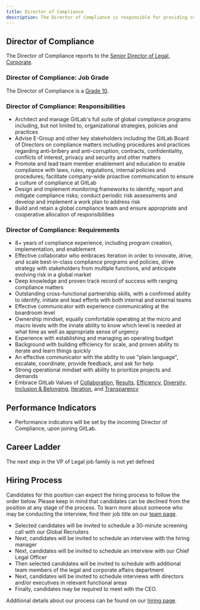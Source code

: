 ```yaml
---
title: Director of Compliance
description: The Director of Compliance is responsible for providing counsel and guidance related to the design, implementation and monitoring of policies and procedures to ensure GitLab's compliance with applicable laws and regulations.
---
```


## Director of Compliance

The Director of Compliance reports to the [Senior Director of Legal, Corporate](/job-families/legal-and-corporate-affairs/director-legal-us/#senior-director-legal).

### Director of Compliance: Job Grade

The Director of Compliance is a [Grade 10](/handbook/total-rewards/compensation/compensation-calculator/#gitlab-job-grades).

### Director of Compliance: Responsibilities

- Architect and manage GitLab's full suite of global compliance programs including, but not limited to, organizational strategies, policies and practices
- Advise E-Group and other key stakeholders including the GitLab Board of Directors on compliance matters including procedures and practices regarding anti-bribery and anti-corruption, contracts, confidentiality, conflicts of interest, privacy and security and other matters
- Promote and lead team member enablement and education to enable compliance with laws, rules, regulations, internal policies and procedures; facilitate company-wide proactive communication to ensure a culture of compliance at GitLab
- Design and implement monitoring frameworks to identify, report and mitigate compliance risks; conduct periodic risk assessments and develop and implement a work plan to address risk
- Build and retain a global compliance team and ensure appropriate and cooperative allocation of responsibilities

### Director of Compliance: Requirements

- 8+ years of compliance experience, including program creation, implementation, and enablement
- Effective collaborator who embraces iteration in order to innovate, drive, and scale best-in-class compliance programs and policies, drive strategy with stakeholders from multiple functions, and anticipate evolving risk in a global market
- Deep knowledge and proven track record of success with ranging compliance matters
- Outstanding cross-functional partnership skills, with a confirmed ability to identify, initiate and lead efforts with both internal and external teams
- Effective communicator with experience communicating at the boardroom level
- Ownership mindset, equally comfortable operating at the micro and macro levels with the innate ability to know which level is needed at what time as well as appropriate sense of urgency
- Experience with establishing and managing an operating budget
- Background with building efficiency for scale, and proven ability to iterate and learn things quickly
- An effective communicator with the ability to use "plain language", escalate, coordinate, provide feedback, and ask for help
- Strong operational mindset with ability to prioritize projects and demands
- Embrace GitLab Values of [Collaboration](/handbook/values/#collaboration), [Results](/handbook/values/#results), [Efficiency](/handbook/values/#efficiency), [Diversity, Inclusion & Belonging](/handbook/values/#diversity-inclusion), [Iteration](/handbook/values/#iteration), and [Transparency](/handbook/values/#transparency)

## Performance Indicators

- Performance indicators will be set by the incoming Director of Compliance, upon joining GitLab.

## Career Ladder

The next step in the VP of Legal job family is not yet defined

## Hiring Process

Candidates for this position can expect the hiring process to follow the order below. Please keep in mind that candidates can be declined from the position at any stage of the process. To learn more about someone who may be conducting the interview, find their job title on our [team page](/handbook/company/team/).

- Selected candidates will be invited to schedule a 30-minute screening call with our Global Recruiters
- Next, candidates will be invited to schedule an interview with the hiring manager
- Next, candidates will be invited to schedule an interview with our Chief Legal Officer
- Then selected candidates will be invited to schedule with additional team members of the legal and corporate affairs department
- Next, candidates will be invited to schedule interviews with directors and/or executives in relevant functional areas
- Finally, candidates may be required to meet with the CEO.

Additional details about our process can be found on our [hiring page](/handbook/hiring/).

